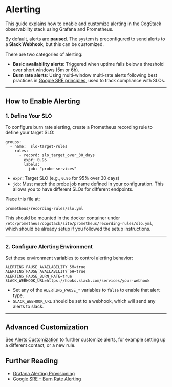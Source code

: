 # Alerting

This guide explains how to enable and customize alerting in the CogStack observability stack using Grafana and Prometheus.

By default, alerts are **paused**. The system is preconfigured to send alerts to a **Slack Webhook**, but this can be customized.

There are two categories of alerting:

* **Basic availability alerts**: Triggered when uptime falls below a threshold over short windows (5m or 6h).
* **Burn rate alerts**: Using multi-window multi-rate alerts following best practices in [Google SRE principles](https://sre.google/workbook/alerting-on-slos/), used to track compliance with SLOs.

---

## How to Enable Alerting

### 1. Define Your SLO

To configure burn rate alerting, create a Prometheus recording rule to define your target SLO:

```
groups:
  - name:  slo-target-rules
    rules:
      - record: slo_target_over_30_days
        expr: 0.95
        labels:
          job: "probe-services"
```

* `expr`: Target SLO (e.g., `0.95` for 95% over 30 days)
* `job`: Must match the probe job name defined in your configuration. This allows you to have different SLOs for different endpoints. 

Place this file at:

```
prometheus/recording-rules/slo.yml
```

This should be mounted in the docker container under `/etc/prometheus/cogstack/site/prometheus/recording-rules/slo.yml`, which should be already setup if you followed the setup instructions. 

---

### 2. Configure Alerting Environment

Set these environment variables to control alerting behavior:

```
ALERTING_PAUSE_AVAILABILITY_5M=true
ALERTING_PAUSE_AVAILABILITY_6H=true
ALERTING_PAUSE_BURN_RATE=true
SLACK_WEBHOOK_URL=https://hooks.slack.com/services/your-webhook
```

* Set any of the `ALERTING_PAUSE_*` variables to `false` to enable that alert type.
* `SLACK_WEBHOOK_URL` should be set to a webhook, which will send any alerts to slack. 

---

## Advanced Customization
See [Alerts Customization](../customization/alerts-customization.md) to further customize alerts, for example setting up a different contact, or a new rule.


## Further Reading

* [Grafana Alerting Provisioning](https://grafana.com/docs/grafana/latest/alerting/set-up/provision-alerting-resources/)
* [Google SRE – Burn Rate Alerting](https://sre.google/workbook/alerting-on-slos/#4-alert-on-burn-rate)
